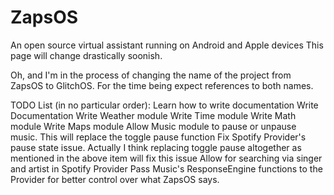 # ZapsOS
An open source virtual assistant running on Android and Apple devices
This page will change drastically soonish.

Oh, and I'm in the process of changing the name of the project from ZapsOS to GlitchOS. For the time being expect references to both names.

TODO List (in no particular order):
Learn how to write documentation
Write Documentation
Write Weather module
Write Time module
Write Math module
Write Maps module
Allow Music module to pause or unpause music. This will replace the toggle pause function
Fix Spotify Provider's pause state issue.
  Actually I think replacing toggle pause altogether as mentioned in the above item will fix this issue
Allow for searching via singer and artist in Spotify Provider
Pass Music's ResponseEngine functions to the Provider for better control over what ZapsOS says.
